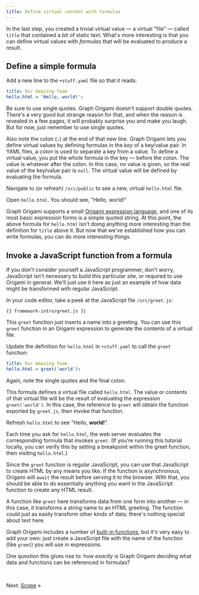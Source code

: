 ```yaml
---
title: Define virtual content with formulas
---
```


In the last step, you created a trivial virtual value — a virtual "file" — called `title` that contained a bit of static text. What's more interesting is that you can define virtual values with _formulas_ that will be evaluated to produce a result.

## Define a simple formula

<span class="tutorialStep"></span> Add a new line to the `+stuff.yaml` file so that it reads:

```yaml
title: Our Amazing Team
hello.html = 'Hello, world!':
```

Be sure to use single quotes. Graph Origami doesn't support double quotes. There's a very good but strange reason for that, and when the reason is revealed in a few pages, it will probably surprise you and make you laugh. But for now, just remember to use single quotes.

Also note the colon (`:`) at the end of that new line. Graph Origami lets you define virtual values by defining formulas in the _key_ of a key/value pair. In YAML files, a colon is used to separate a key from a value. To define a virtual value, you put the whole formula in the key — before the colon. The value is whatever after the colon. In this case, no value is given, so the real value of the key/value pair is `null`. The virtual value will be defined by evaluating the formula.

<span class="tutorialStep"></span> Navigate to (or refresh) `/src/public` to see a new, virtual `hello.html` file.

<span class="tutorialStep"></span> Open `hello.html`. You should see, "Hello, world!"

Graph Origami supports a small [Origami expression language](/language), and one of its most basic expression forms is a simple quoted string. At this point, the above formula for `hello.html` isn't doing anything more interesting than the definition for `title` above it. But now that we've established how you can write formulas, you can do more interesting things.

## Invoke a JavaScript function from a formula

If you don't consider yourself a JavaScript programmer, don't worry, JavaScript isn't necessary to build this particular site, or required to use Origami in general. We'll just use it here as just an example of how data might be transformed with regular JavaScript.

<span class="tutorialStep"></span> In your code editor, take a peek at the JavaScript file `/src/greet.js`:

```{{'js'}}
{{ framework-intro/greet.js }}
```

This `greet` function just inserts a name into a greeting. You can use this `greet` function in an Origami expression to generate the contents of a virtual file.

<span class="tutorialStep"></span> Update the definition for `hello.html` in `+stuff.yaml` to call the `greet` function:

```yaml
title: Our Amazing Team
hello.html = greet('world'):
```

Again, note the single quotes and the final colon.

This formula defines a virtual file called `hello.html`. The value or contents of that virtual file will be the result of evaluating the expression `greet('world')`. In this case, the reference to `greet` will obtain the function exported by `greet.js`, then invoke that function.

<span class="tutorialStep"></span> Refresh `hello.html` to see "Hello, <strong>world</strong>!".

Each time you ask for `hello.html`, the web server evaluates the corresponding formula that invokes `greet`. (If you're running this tutorial locally, you can verify this by setting a breakpoint within the greet function, then visiting `hello.html`.)

Since the `greet` function is regular JavaScript, you can use that JavaScript to create HTML by any means you like. If the function is asynchronous, Origami will `await` the result before serving it to the browser. With that, you should be able to do essentially anything you want in the JavaScript function to create any HTML result.

A function like `greet` here transforms data from one form into another — in this case, it transforms a string name to an HTML greeting. The function could just as easily transform other kinds of data; there's nothing special about text here.

Graph Origami includes a number of [built-in functions](/cli/builtins.html), but it's very easy to add your own: just create a JavaScript file with the name of the function (like `greet`) you will use in expressions.

One question this gives rise to: how _exactly_ is Graph Origami deciding what data and functions can be referenced in formulas?

&nbsp;

Next: [Scope](intro5.html) »
